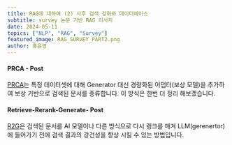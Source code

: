 ```yaml
---
title: RAG에 대하여 (2) 사후 검색 강화와 데이터베이스
subtitle: survey 논문 기반 RAG 리서치
date: 2024-05-11
topics: ["NLP", "RAG", "Survey"]
featured_image: RAG_SURVEY_PART2.png
author: 홍윤영
---
```


#### PRCA - Post

[PRCA](https://aclanthology.org/2023.emnlp-main.326/)는 특정 데이터셋에 대해 Generator 대신 경량화된 어댑터(보상 모델)을 추가하여 보상 기반으로 검색된 문서를 증류합니다. 이 방식은 한번 더 정리 해보곘습니다.

#### Retrieve-Rerank-Generate- Post
[R2G](https://arxiv.org/abs/2207.06300)은 검색된 문서를 AI 모델이나 다른 방식으로 다시 랭크를 매겨 LLM(gerenertor)에 들어가기 전에 검색 결과의 강건성을 향상 시킬 수 있는 방법입니다.
